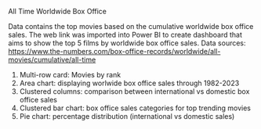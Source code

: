 All Time Worldwide Box Office

Data contains the top movies based on the cumulative worldwide box office sales.
The web link was imported into Power BI to create dashboard that aims to show the top 5 films by worldwide box office sales.
Data sources: https://www.the-numbers.com/box-office-records/worldwide/all-movies/cumulative/all-time

1. Multi-row card: Movies by rank
2. Area chart: displaying worlwide box office sales through  1982-2023
3. Clustered columns: comparison between international vs domestic box office sales
4. Clustered bar chart: box office sales categories for top trending movies
5. Pie chart: percentage distribution (international vs domestic sales)

